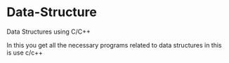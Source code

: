 # Data-Structure
Data Structures using C/C++

In this you get all the necessary programs related to data structures
in this is use c/c++

